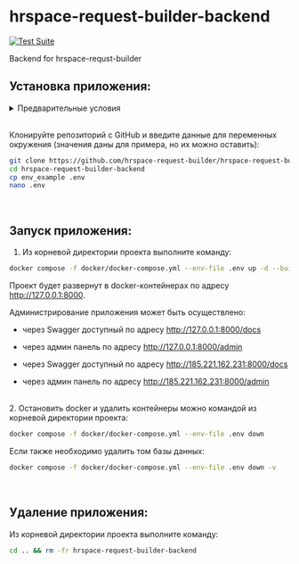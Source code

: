 # hrspace-request-builder-backend
[![Test Suite](https://github.com/hrspace-request-builder/hrspace-request-builder-backend/actions/workflows/main.yml/badge.svg)](https://github.com/hrspace-request-builder/hrspace-request-builder-backend/actions/workflows/main.yml)

Backend for hrspace-requst-builder

## Установка приложения:

<details><summary>Предварительные условия</summary>

Предполагается, что пользователь установил [Docker](https://docs.docker.com/engine/install/) и [Docker Compose](https://docs.docker.com/compose/install/) на локальной машине. Проверить наличие можно выполнив команды:

```bash
docker --version && docker-compose --version
```
</details>

<br>

Клонируйте репозиторий с GitHub и введите данные для переменных окружения (значения даны для примера, но их можно оставить):

```bash
git clone https://github.com/hrspace-request-builder/hrspace-request-builder-backend.git
cd hrspace-request-builder-backend
cp env_example .env
nano .env
```

<br>

## Запуск приложения:

1. Из корневой директории проекта выполните команду:
```bash
docker compose -f docker/docker-compose.yml --env-file .env up -d --build
```
  Проект будет развернут в docker-контейнерах по адресу http://127.0.0.1:8000.

  Администрирование приложения может быть осуществлено:
  - через Swagger доступный по адресу http://127.0.0.1:8000/docs
  - через админ панель по адресу http://127.0.0.1:8000/admin

  - через Swagger доступный по адресу http://185.221.162.231:8000/docs
  - через админ панель по адресу http://185.221.162.231:8000/admin

<br>
2. Остановить docker и удалить контейнеры можно командой из корневой директории проекта:

```bash
docker compose -f docker/docker-compose.yml --env-file .env down
```

Если также необходимо удалить том базы данных:
```bash
docker compose -f docker/docker-compose.yml --env-file .env down -v
```

<br>

## Удаление приложения:
Из корневой директории проекта выполните команду:
```bash
cd .. && rm -fr hrspace-request-builder-backend
```
